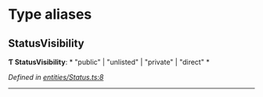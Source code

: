 

# Type aliases

<a id="statusvisibility"></a>

##  StatusVisibility

**Ƭ StatusVisibility**: * "public" &#124; "unlisted" &#124; "private" &#124; "direct"
*

*Defined in [entities/Status.ts:8](https://github.com/lagunehq/core/blob/dae58ab/src/entities/Status.ts#L8)*

___

